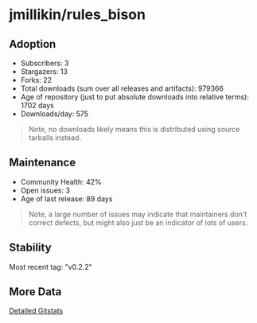 # jmillikin/rules_bison

## Adoption

- Subscribers: 3
- Stargazers: 13
- Forks: 22
- Total downloads (sum over all releases and artifacts): 979366
- Age of repository (just to put absolute downloads into relative terms): 1702 days
- Downloads/day: 575

> Note, no downloads likely means this is distributed using source tarballs instead.

## Maintenance

- Community Health: 42%
- Open issues: 3
- Age of last release: 89 days

> Note, a large number of issues may indicate that maintainers don't correct defects, but might also
> just be an indicator of lots of users.

## Stability

Most recent tag: "v0.2.2"

## More Data

[Detailed Gitstats](/bazel-catalog/gitstats/jmillikin/rules_bison)

